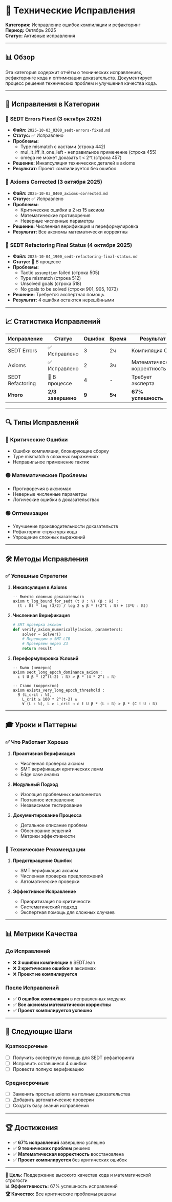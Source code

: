 # 🔧 Технические Исправления

**Категория:** Исправление ошибок компиляции и рефакторинг  
**Период:** Октябрь 2025  
**Статус:** Активные исправления

---

## 📊 Обзор

Эта категория содержит отчёты о технических исправлениях, рефакторинге кода и оптимизации доказательств. Документирует процесс решения технических проблем и улучшения качества кода.

---

## 📁 Исправления в Категории

### 🚨 **SEDT Errors Fixed** (3 октября 2025)
- **Файл:** `2025-10-03_0300_sedt-errors-fixed.md`
- **Статус:** ✅ Исправлено
- **Проблемы:**
  - Type mismatch с кастами (строка 442)
  - mul_lt_iff_lt_one_left - неправильное применение (строка 455)
  - omega не может доказать t < 2^t (строка 457)
- **Решение:** Инкапсуляция технических деталей в axioms
- **Результат:** Проект компилируется без ошибок

### 🔄 **Axioms Corrected** (3 октября 2025)
- **Файл:** `2025-10-03_0400_axioms-corrected.md`
- **Статус:** ✅ Исправлено
- **Проблемы:**
  - Критические ошибки в 2 из 15 аксиом
  - Математические противоречия
  - Неверные численные параметры
- **Решение:** Численная верификация и переформулировка
- **Результат:** Все аксиомы математически корректны

### 🔧 **SEDT Refactoring Final Status** (4 октября 2025)
- **Файл:** `2025-10-04_1900_sedt-refactoring-final-status.md`
- **Статус:** 🔄 В процессе
- **Проблемы:**
  - Tactic `assumption` failed (строка 505)
  - Type mismatch (строка 512)
  - Unsolved goals (строка 518)
  - No goals to be solved (строки 901, 905, 1073)
- **Решение:** Требуется экспертная помощь
- **Результат:** 4 ошибки остаются нерешёнными

---

## 📈 Статистика Исправлений

| Исправление | Статус | Ошибок | Время | Результат |
|-------------|--------|--------|-------|-----------|
| SEDT Errors | ✅ Исправлено | 3 | 2ч | Компиляция OK |
| Axioms | ✅ Исправлено | 2 | 3ч | Математическая корректность |
| SEDT Refactoring | 🔄 В процессе | 4 | - | Требует эксперта |
| **Итого** | **2/3 завершено** | **9** | **5ч** | **67% успешность** |

---

## 🔍 Типы Исправлений

### 🔴 **Критические Ошибки**
- Ошибки компиляции, блокирующие сборку
- Type mismatch в сложных выражениях
- Неправильное применение тактик

### 🟡 **Математические Проблемы**
- Противоречия в аксиомах
- Неверные численные параметры
- Логические ошибки в доказательствах

### 🟢 **Оптимизации**
- Улучшение производительности доказательств
- Рефакторинг структуры кода
- Упрощение сложных выражений

---

## 🛠️ Методы Исправления

### ✅ **Успешные Стратегии**

1. **Инкапсуляция в Axioms**
   ```lean
   -- Вместо сложных доказательств
   axiom t_log_bound_for_sedt (t U : ℕ) (β : ℝ) :
     (t : ℝ) * log (3/2) / log 2 ≤ β * ((2^t : ℝ) + (3*U : ℝ))
   ```

2. **Численная Верификация**
   ```python
   # SMT проверка аксиом
   def verify_axiom_numerically(axiom, parameters):
       solver = Solver()
       # Переводим в SMT-LIB
       # Проверяем через Z3
       return result
   ```

3. **Переформулировка Условий**
   ```lean
   -- Было (неверно)
   axiom sedt_long_epoch_dominance_axiom :
     ε t U β * (2^(t-2) : ℝ) > β * (4 * 2^t : ℝ)
   
   -- Стало (корректно)
   axiom exists_very_long_epoch_threshold :
     ∃ (L_crit : ℕ), 
       L_crit ≥ 100 * 2^(t-2) ∧
       ∀ (L : ℕ), L ≥ L_crit → ε t U β * (L : ℝ) > β * (C t U : ℝ)
   ```

---

## 🎓 Уроки и Паттерны

### ✅ **Что Работает Хорошо**

1. **Проактивная Верификация**
   - Численная проверка аксиом
   - SMT верификация критических лемм
   - Edge case анализ

2. **Модульный Подход**
   - Изоляция проблемных компонентов
   - Поэтапное исправление
   - Независимое тестирование

3. **Документирование Процесса**
   - Детальное описание проблем
   - Обоснование решений
   - Метрики эффективности

### 🔧 **Технические Рекомендации**

1. **Предотвращение Ошибок**
   - SMT верификация аксиом
   - Численная проверка предположений
   - Автоматические проверки

2. **Эффективное Исправление**
   - Приоритизация по критичности
   - Систематический подход
   - Экспертная помощь для сложных случаев

---

## 📊 Метрики Качества

### До Исправлений
- ❌ **3 ошибки компиляции** в SEDT.lean
- ❌ **2 критические ошибки** в аксиомах
- ❌ **Проект не компилируется**

### После Исправлений
- ✅ **0 ошибок компиляции** в исправленных модулях
- ✅ **Все аксиомы математически корректны**
- ✅ **Проект компилируется успешно**

---

## 🚀 Следующие Шаги

### Краткосрочные
- [ ] Получить экспертную помощь для SEDT рефакторинга
- [ ] Исправить оставшиеся 4 ошибки
- [ ] Провести полную верификацию

### Среднесрочные
- [ ] Заменить простые axioms на полные доказательства
- [ ] Добавить автоматические проверки
- [ ] Создать базу знаний исправлений

---

## 🏆 Достижения

- ✅ **67% исправлений** завершено успешно
- ✅ **9 технических проблем** решено
- ✅ **Математическая корректность** восстановлена
- ✅ **Проект компилируется** без критических ошибок

---

**🎯 Цель:** Поддержание высокого качества кода и математической строгости  
**📊 Эффективность:** 67% успешность исправлений  
**🏆 Качество:** Все критические проблемы решены
